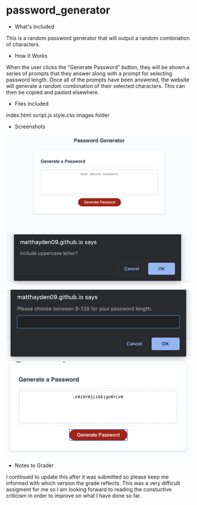 # password_generator

* What's Included

This is a random password generator that will output a random combination of characters.

* How It Works

When the user clicks the "Generate Password" button, they will be shown a series of prompts that they answer along with a prompt for selecting password length. Once all of the prompts have been answered, the website will generate a random combination of their selected characters. This can then be copied and pasted elsewhere.

* Files included

index.html
script.js
style.css
images folder

* Screenshots

![main page](https://github.com/matthayden09/password_generator/blob/main/images/main_page.png)
![prompt bar](https://github.com/matthayden09/password_generator/blob/main/images/prompt.png)
![password length](https://github.com/matthayden09/password_generator/blob/main/images/password_length.png)
![generated password](https://github.com/matthayden09/password_generator/blob/main/images/generated.png)

* Notes to Grader

I continued to update this after it was submitted so please keep me informed with which version the grade reflects. This was a very difficult assigment for me so I am looking forward to reading the constuctive criticism in order to improve on what I have done so far.







